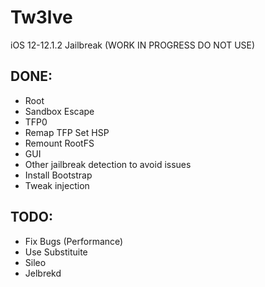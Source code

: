 # Tw3lve
iOS 12-12.1.2 Jailbreak (WORK IN PROGRESS DO NOT USE)



## DONE:
* Root     
* Sandbox Escape    
* TFP0      
* Remap TFP Set HSP      
* Remount RootFS
* GUI
* Other jailbreak detection to avoid issues
* Install Bootstrap
* Tweak injection

## TODO:
* Fix Bugs (Performance)
* Use Substituite
* Sileo
* Jelbrekd


